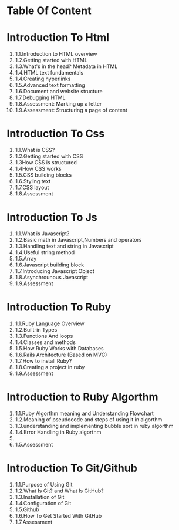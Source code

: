 <h1>Table Of Content<h2>

<h1>Introduction To Html</h1>

<ol>
<li>1.1.Introduction to HTML overview</li>
<li>1.2.Getting started with HTML</li>
<li>1.3.What's in the head? Metadata in HTML</li>
<li>1.4.HTML text fundamentals</li>
<li>1.4.Creating hyperlinks</li>
<li>1.5.Advanced text formatting</li>
<li>1.6.Document and website structure</li>
<li>1.7.Debugging HTML</li>
<li>1.8.Assessment: Marking up a letter</li>
<li>1.9.Assessment: Structuring a page of content</li>
</ol>

<h1>Introduction To Css</h1>

<ol>
<li>1.1.What is CSS?</li>
<li>1.2.Getting started with CSS</li>
<li>1.3How CSS is structured</li>
<li>1.4How CSS works</li>
<li>1.5.CSS building blocks</li>
<li>1.6.Styling text</li>
<li>1.7.CSS layout</li>
<li>1.8.Assessment</li>
</ol>

<h1>Introduction To Js</h1>

<ol>
<li>1.1.What is Javascript?</li>
<li>1.2.Basic math in Javascript,Numbers and operators</li>
<li>1.3.Handling text and string in Javascript</li>
<li>1.4.Useful string method</li>
<li>1.5.Array</li>
<li>1.6.Javascript building block</li>
<li>1.7.Introducing Javascript Object</li>
<li>1.8.Asynchrounous Javascript</li>
<li>1.9.Assessment</li>
</ol>



<h1>Introduction To Ruby</h1>

<ol>
<li>1.1.Ruby Language Overview</li>
<li>1.2.Built-in Types</li>
<li>1.3.Functions And loops</li>
<li>1.4.Classes and methods</li>
<li>1.5.How Ruby Works with Databases</li>
<li>1.6.Rails Architecture (Based on MVC)</li>
<li>1.7.How to install Ruby?</li>
<li>1.8.Creating a project in ruby</li>
<li>1.9.Assessment</li>
</ol>

<h1>Introduction to Ruby Algorthm</h1>
<ol>
<li>1.1.Ruby Algorthm meaning and Understanding Flowchart</li>
<li>1.2.Meaning of pseudocode and steps of using it in algorthm</li>
<li>1.3.understanding and implementing bubble sort in ruby algorthm</li>
<li>1.4.Error Handling in Ruby algorthm<li>
<li>1.5.Assessment</li>
</ol>


<h1>Introduction To Git/Github</h1>

<ol>
<li>1.1.Purpose of Using Git</li>
<li>1.2.What Is Git? and What Is GitHub?</li>
<li>1.3.Installation of Git</li>
<li>1.4.Configuration of Git</li>
<li>1.5.Github</li>
<li>1.6.How To Get Started With GitHub</li>
<li>1.7.Assessment</li>
</ol>



